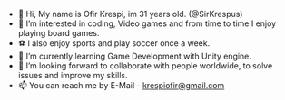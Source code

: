 - 👋 Hi, My name is Ofir Krespi, im 31 years old. (@SirKrespus)
- 👀 I’m interested in coding, Video games and from time to time I enjoy playing board games.
- :soccer: I also enjoy sports and play soccer once a week.
- 🌱 I’m currently learning Game Development with Unity engine.
- 💞️ I’m looking forward to collaborate with people worldwide, to solve issues and improve my skills.
- 📫 You can reach me by E-Mail - krespiofir@gmail.com

<!---
SirKrespus/SirKrespus is a ✨ special ✨ repository because its `README.md` (this file) appears on your GitHub profile.
You can click the Preview link to take a look at your changes.
--->
